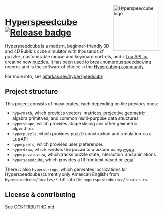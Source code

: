 <img src="https://raw.githubusercontent.com/HactarCE/Hyperspeedcube/main/resources/icon/hyperspeedcube.svg?sanitize=true" alt="Hyperspeedcube logo" width="150" align="right">

# [Hyperspeedcube] [![Release badge]][Release link]

[Dependencies badge]: https://deps.rs/repo/github/HactarCE/Hyperspeedcube/status.svg "Dependencies status"
[Release badge]: https://img.shields.io/github/v/release/HactarCE/Hyperspeedcube
[Release link]: https://github.com/HactarCE/Hyperspeedcube/releases/latest

Hyperspeedcube is a modern, beginner-friendly 3D and 4D Rubik's cube simulator with thousands of puzzles, customizable mouse and keyboard controls, and a [Lua API for creating new puzzles](https://dev.hypercubing.xyz/hsc/puzzle-dev/). It has been used to break numerous speedsolving records and is the software of choice in the [Hypercubing community](https://hypercubing.xyz/).

For more info, see [ajfarkas.dev/hyperspeedcube](https://ajfarkas.dev/hyperspeedcube/)

[Hyperspeedcube]: https://ajfarkas.dev/hyperspeedcube/

## Project structure

This project consists of many crates, each depending on the previous ones:

- `hypermath`, which provides vectors, matrices, projective geometric algebra primitives, and common multi-purpose data structures
- `hypershape`, which provides shape slicing and other geometric algorithms
- `hyperpuzzle`, which provides puzzle construction and simulation via a Lua API
- `hyperprefs`, which provides user preferences
- `hyperdraw`, which renders the puzzle to a texture using [wgpu]
- `hyperpuzzleview`, which tracks puzzle state, interaction, and animations
- `hyperspeedcube`, which provides a UI frontend based on [egui]

There is also `hyperstrings`, which generates localizations for Hyperspeedcube (currently only American English) from `hyperspeedcube/locales/*.kdl` into the `hyperspeedcube/src/locales.rs`.

[wgpu]: https://wgpu.rs/
[egui]: https://github.com/emilk/egui

## License & contributing

See [CONTRIBUTING.md](CONTRIBUTING.md).
